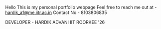 Hello
This is my personal portfolio webpage
Feel free to reach me out at - hardik_a1@me.iitr.ac.in
Contact No - 8103806835


DEVELOPER - HARDIK ADVANI
IIT ROORKEE '26
